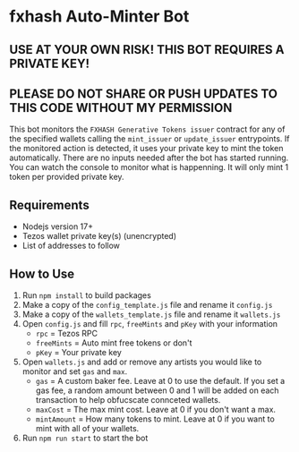# **fxhash Auto-Minter Bot**

## **USE AT YOUR OWN RISK! THIS BOT REQUIRES A PRIVATE KEY!**
## **PLEASE DO NOT SHARE OR PUSH UPDATES TO THIS CODE WITHOUT MY PERMISSION**

This bot monitors the `FXHASH Generative Tokens issuer` contract for any of the specified wallets calling the `mint_issuer` or `update_issuer` entrypoints. If the monitored action is detected, it uses your private key to mint the token automatically. There are no inputs needed after the bot has started running. You can watch the console to monitor what is happenning. It will only mint 1 token per provided private key.

## Requirements
- Nodejs version 17+
- Tezos wallet private key(s) (unencrypted)
- List of addresses to follow


## How to Use
1. Run `npm install` to build packages
2. Make a copy of the `config_template.js` file and rename it `config.js`
3. Make a copy of the `wallets_template.js` file and rename it `wallets.js`
4. Open `config.js` and fill `rpc`, `freeMints` and `pKey` with your information
    - `rpc` = Tezos RPC
    - `freeMints` = Auto mint free tokens or don't
    - `pKey` = Your private key
5. Open `wallets.js` and add or remove any artists you would like to monitor and set `gas` and `max`.
    - `gas` = A custom baker fee. Leave at 0 to use the default. If you set a gas fee, a random amount between 0 and 1 will be added on each transaction to help obfucscate connceted wallets.
    - `maxCost` = The max mint cost. Leave at 0 if you don't want a max.
    - `mintAmount` = How many tokens to mint. Leave at 0 if you want to mint with all of your wallets.
6. Run `npm run start` to start the bot




